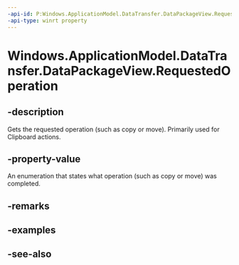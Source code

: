 ----api-id: P:Windows.ApplicationModel.DataTransfer.DataPackageView.RequestedOperation
-api-type: winrt property
---<!-- Property syntaxpublic Windows.ApplicationModel.DataTransfer.DataPackageOperation RequestedOperation { get; }--># Windows.ApplicationModel.DataTransfer.DataPackageView.RequestedOperation## -descriptionGets the requested operation (such as copy or move). Primarily used for Clipboard actions.## -property-valueAn enumeration that states what operation (such as copy or move) was completed.## -remarks## -examples## -see-also